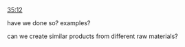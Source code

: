 [35:12](https://quran.com/35/12)

have we done so? examples?

can we create similar products from different raw materials?
